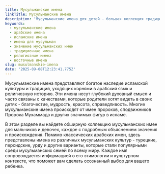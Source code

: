 ```yaml
---
title: Мусульманские имена
linkTitle: Мусульманские имена
description: 'Мусульманские имена для детей - большая коллекция традиционных и современных имен с арабскими корнями, их значения и происхождение'
keywords:
  - мусульманские имена
  - арабские имена
  - исламские имена
  - имена для мусульман
  - значение мусульманских имен
  - традиционные имена
  - религиозные имена
  - восточные имена
slug: musulmanskie-imena
date: '2025-09-08T12:23:41.775Z'
---
```


Мусульманские имена представляют богатое наследие исламской культуры и традиций, уходящих корнями в арабский язык и религиозную историю. Эти имена несут глубокий духовный смысл и часто связаны с качествами, которые родители хотят видеть в своих детях - благочестие, мудрость, красота, справедливость. Многие мусульманские имена происходят от имен пророков, сподвижников Пророка Мухаммада и других значимых фигур в исламе.

В этом разделе вы найдете обширную коллекцию мусульманских имен для мальчиков и девочек, каждое с подробным объяснением значения и происхождения. Помимо классических арабских имен, здесь представлены имена из различных мусульманских культур - турецкие, персидские, урду и другие варианты, которые стали популярными среди мусульманских семей по всему миру. Каждое имя сопровождается информацией о его этимологии и культурном контексте, что поможет вам сделать осознанный выбор для вашего ребенка.
